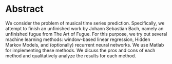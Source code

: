 # Abstract
We consider the problem of musical time series prediction. Specifically, we
attempt to finish an unfinished work by Johann Sebastian Bach, namely an
unfinished fugue from The Art of Fugue. For this purpose, we try out several
machine learning methods: window-based linear regression, Hidden Markov Models,
and (optionally) recurrent neural networks. We use Matlab for implementing
these methods. We dicuss the pros and cons of each method and qualitatively
analyze the results for each method.
